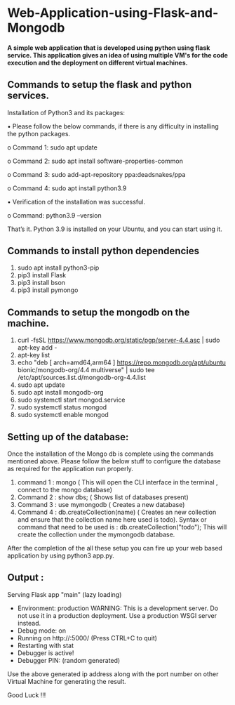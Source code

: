 # Web-Application-using-Flask-and-Mongodb

#### A simple web application that is developed using python using flask service. This application gives an idea of using multiple VM's for the code execution and the deployment on different virtual machines.

## Commands to setup the flask and python services.
Installation of Python3 and its packages:

•	Please follow the below commands, if there is any difficulty in installing the python packages.

o	Command 1: sudo apt update

o	Command 2: sudo apt install software-properties-common

o	Command 3: sudo add-apt-repository ppa:deadsnakes/ppa

o	Command 4: sudo apt install python3.9

•	Verification of the installation was successful.

o	Command: python3.9 –version

That’s it. Python 3.9 is installed on your Ubuntu, and you can start using it.

## Commands to install python dependencies
1. sudo apt install python3-pip
2. pip3 install Flask
3. pip3 install bson
4. pip3 install pymongo

## Commands to setup the mongodb on the machine.
1. curl -fsSL https://www.mongodb.org/static/pgp/server-4.4.asc | sudo apt-key add -
2. apt-key list
3. echo "deb [ arch=amd64,arm64 ] https://repo.mongodb.org/apt/ubuntu bionic/mongodb-org/4.4 multiverse" | sudo tee /etc/apt/sources.list.d/mongodb-org-4.4.list
4. sudo apt update
5. sudo apt install mongodb-org
6. sudo systemctl start mongod.service
7. sudo systemctl status mongod
8. sudo systemctl enable mongod

## Setting up of the database:
Once the installation of the Mongo db is complete using the commands mentioned above.
Please follow the below stuff to configure the database as required for the application run properly.
1. command 1 : mongo ( This will open the CLI interface in the terminal , connect to the mongo database)
2. Command 2 : show dbs; ( Shows list of databases present)
3. Command 3 : use mymongodb ( Creates a new database)
4. Command 4 : db.createCollection(name) ( Creates an new collection and ensure that the collection name here used is todo). 
Syntax or command that need to be used is : db.createCollection("todo"); This will create the collection under the mymongodb database.

After the completion of the all these setup you can fire up your web based application by using python3 app.py.

## Output : 

Serving Flask app "main" (lazy loading)
 * Environment: production
   WARNING: This is a development server.
   Do not use it in a production deployment.
   Use a production WSGI server instead.
 * Debug mode: on
 * Running on http://<ip-address>:5000/ (Press CTRL+C to quit)
 * Restarting with stat
 * Debugger is active!
 * Debugger PIN: (random generated)


Use the above generated ip address along with the port number on other Virtual Machine for generating the result.
  
  Good Luck !!!

